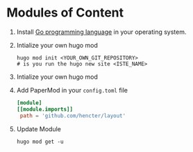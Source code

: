 # Modules of Content

1. Install [Go programming language](https://go.dev/doc/install "Download and install - The Go Programming Language") in your operating system.

2. Intialize your own hugo mod

   ```shell
   hugo mod init <YOUR_OWN_GIT_REPOSITORY>
   # is you run the hugo new site <ISTE_NAME>
   ```

3. Intialize your own hugo mod

4. Add PaperMod in your `config.toml` file

   ```toml
   [module]
   [[module.imports]]
    path = 'github.com/hencter/layout'
   ```

5. Update Module

   ```shell
   hugo mod get -u
   ```
